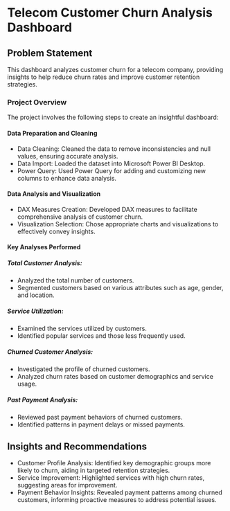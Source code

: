 # Telecom Customer Churn Analysis Dashboard

## Problem Statement

This dashboard analyzes customer churn for a telecom company, providing insights to help reduce churn rates and improve customer retention strategies.

### Project Overview

The project involves the following steps to create an insightful dashboard:

#### Data Preparation and Cleaning


- Data Cleaning: Cleaned the data to remove inconsistencies and null values, ensuring accurate analysis.
- Data Import: Loaded the dataset into Microsoft Power BI Desktop.
- Power Query: Used Power Query for adding and customizing new columns to enhance data analysis.

#### Data Analysis and Visualization

- DAX Measures Creation: Developed DAX measures to facilitate comprehensive analysis of customer churn.
- Visualization Selection: Chose appropriate charts and visualizations to effectively convey insights.

#### Key Analyses Performed

##### Total Customer Analysis:

- Analyzed the total number of customers.
- Segmented customers based on various attributes such as age, gender, and location.

##### Service Utilization:

- Examined the services utilized by customers.
- Identified popular services and those less frequently used.

##### Churned Customer Analysis:

- Investigated the profile of churned customers.
- Analyzed churn rates based on customer demographics and service usage.

##### Past Payment Analysis:

- Reviewed past payment behaviors of churned customers.
- Identified patterns in payment delays or missed payments.


## Insights and Recommendations

- Customer Profile Analysis: Identified key demographic groups more likely to churn, aiding in targeted retention strategies.
- Service Improvement: Highlighted services with high churn rates, suggesting areas for improvement.
- Payment Behavior Insights: Revealed payment patterns among churned customers, informing proactive measures to address potential issues.
